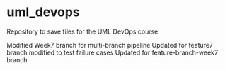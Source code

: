 # uml_devops
Repository to save files for the UML DevOps course

Modified Week7 branch for multi-branch pipeline
Updated for feature7 branch
modified to test failure cases
Updated for feature-branch-week7 branch

